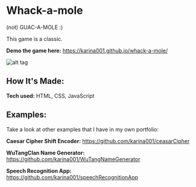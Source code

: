 # Whack-a-mole
(not) GUAC-A-MOLE :)

This game is a classic.

**Demo the game here:** https://karina001.github.io/whack-a-mole/

![alt tag](https://github.com/karina001/whack-a-mole/blob/master/mole.png)

## How It's Made:

**Tech used:** HTML, CSS, JavaScript

## Examples:
Take a look at other examples that I have in my own portfolio:

**Caesar Cipher Shift Encoder:** https://github.com/karina001/ceasarCipher

**WuTangClan Name Generator:** https://github.com/karina001/WuTangNameGenerator

**Speech Recognition App:** https://github.com/karina001/speechRecognitionApp

